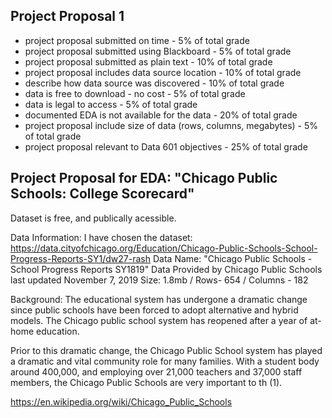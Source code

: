 ## Project Proposal 1
- project proposal submitted on time - 5% of total grade
- project proposal submitted using Blackboard - 5% of total grade
- project proposal submitted as plain text - 10% of total grade
- project proposal includes data source location - 10% of total grade
- describe how data source was discovered - 10% of total grade
- data is free to download - no cost - 5% of total grade
- data is legal to access - 5% of total grade
- documented EDA is not available for the data - 20% of total grade
- project proposal include size of data (rows, columns, megabytes) - 5% of total grade
- project proposal relevant to Data 601 objectives - 25% of total grade

## Project Proposal for EDA: "Chicago Public Schools: College Scorecard"
Dataset is free, and publically acessible. 

Data Information:
I have chosen the dataset: https://data.cityofchicago.org/Education/Chicago-Public-Schools-School-Progress-Reports-SY1/dw27-rash
Data Name: "Chicago Public Schools - School Progress Reports SY1819"
Data Provided by Chicago Public Schools
last updated November 7, 2019
Size: 1.8mb / Rows- 654 / Columns - 182

Background:
The educational system has undergone a dramatic change since public schools have been forced to adopt alternative and hybrid models. The Chicago public school system has reopened after a year of at-home education.

Prior to this dramatic change, the Chicago Public School system has played a dramatic and vital community role for many families. With a student body around 400,000, and employing over 21,000 teachers and 37,000 staff members, the Chicago Public Schools are very important to th (1). 

https://en.wikipedia.org/wiki/Chicago_Public_Schools
